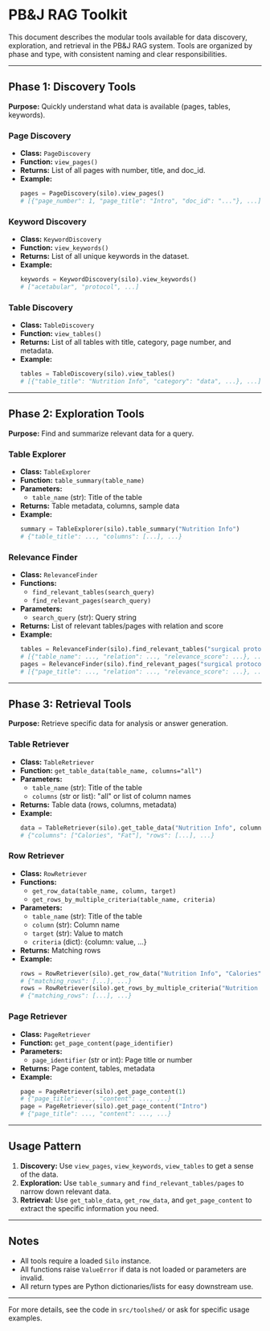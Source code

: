 # PB&J RAG Toolkit

This document describes the modular tools available for data discovery, exploration, and retrieval in the PB&J RAG system. Tools are organized by phase and type, with consistent naming and clear responsibilities.

---

## Phase 1: Discovery Tools

**Purpose:** Quickly understand what data is available (pages, tables, keywords).

### Page Discovery
- **Class:** `PageDiscovery`
- **Function:** `view_pages()`
- **Returns:** List of all pages with number, title, and doc_id.
- **Example:**
    ```python
    pages = PageDiscovery(silo).view_pages()
    # [{"page_number": 1, "page_title": "Intro", "doc_id": "..."}, ...]
    ```

### Keyword Discovery
- **Class:** `KeywordDiscovery`
- **Function:** `view_keywords()`
- **Returns:** List of all unique keywords in the dataset.
- **Example:**
    ```python
    keywords = KeywordDiscovery(silo).view_keywords()
    # ["acetabular", "protocol", ...]
    ```

### Table Discovery
- **Class:** `TableDiscovery`
- **Function:** `view_tables()`
- **Returns:** List of all tables with title, category, page number, and metadata.
- **Example:**
    ```python
    tables = TableDiscovery(silo).view_tables()
    # [{"table_title": "Nutrition Info", "category": "data", ...}, ...]
    ```

---

## Phase 2: Exploration Tools

**Purpose:** Find and summarize relevant data for a query.

### Table Explorer
- **Class:** `TableExplorer`
- **Function:** `table_summary(table_name)`
- **Parameters:**
    - `table_name` (str): Title of the table
- **Returns:** Table metadata, columns, sample data
- **Example:**
    ```python
    summary = TableExplorer(silo).table_summary("Nutrition Info")
    # {"table_title": ..., "columns": [...], ...}
    ```

### Relevance Finder
- **Class:** `RelevanceFinder`
- **Functions:**
    - `find_relevant_tables(search_query)`
    - `find_relevant_pages(search_query)`
- **Parameters:**
    - `search_query` (str): Query string
- **Returns:** List of relevant tables/pages with relation and score
- **Example:**
    ```python
    tables = RelevanceFinder(silo).find_relevant_tables("surgical protocol")
    # [{"table_name": ..., "relation": ..., "relevance_score": ...}, ...]
    pages = RelevanceFinder(silo).find_relevant_pages("surgical protocol")
    # [{"page_title": ..., "relation": ..., "relevance_score": ...}, ...]
    ```

---

## Phase 3: Retrieval Tools

**Purpose:** Retrieve specific data for analysis or answer generation.

### Table Retriever
- **Class:** `TableRetriever`
- **Function:** `get_table_data(table_name, columns="all")`
- **Parameters:**
    - `table_name` (str): Title of the table
    - `columns` (str or list): "all" or list of column names
- **Returns:** Table data (rows, columns, metadata)
- **Example:**
    ```python
    data = TableRetriever(silo).get_table_data("Nutrition Info", columns=["Calories", "Fat"])
    # {"columns": ["Calories", "Fat"], "rows": [...], ...}
    ```

### Row Retriever
- **Class:** `RowRetriever`
- **Functions:**
    - `get_row_data(table_name, column, target)`
    - `get_rows_by_multiple_criteria(table_name, criteria)`
- **Parameters:**
    - `table_name` (str): Title of the table
    - `column` (str): Column name
    - `target` (str): Value to match
    - `criteria` (dict): {column: value, ...}
- **Returns:** Matching rows
- **Example:**
    ```python
    rows = RowRetriever(silo).get_row_data("Nutrition Info", "Calories", "100")
    # {"matching_rows": [...], ...}
    rows = RowRetriever(silo).get_rows_by_multiple_criteria("Nutrition Info", {"Calories": "100", "Fat": "0"})
    # {"matching_rows": [...], ...}
    ```

### Page Retriever
- **Class:** `PageRetriever`
- **Function:** `get_page_content(page_identifier)`
- **Parameters:**
    - `page_identifier` (str or int): Page title or number
- **Returns:** Page content, tables, metadata
- **Example:**
    ```python
    page = PageRetriever(silo).get_page_content(1)
    # {"page_title": ..., "content": ..., ...}
    page = PageRetriever(silo).get_page_content("Intro")
    # {"page_title": ..., "content": ..., ...}
    ```

---

## Usage Pattern

1. **Discovery:** Use `view_pages`, `view_keywords`, `view_tables` to get a sense of the data.
2. **Exploration:** Use `table_summary` and `find_relevant_tables/pages` to narrow down relevant data.
3. **Retrieval:** Use `get_table_data`, `get_row_data`, and `get_page_content` to extract the specific information you need.

---

## Notes
- All tools require a loaded `Silo` instance.
- All functions raise `ValueError` if data is not loaded or parameters are invalid.
- All return types are Python dictionaries/lists for easy downstream use.

---

For more details, see the code in `src/toolshed/` or ask for specific usage examples. 